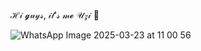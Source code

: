 ℋ𝒾 𝓰𝓊𝓎𝓈, 𝒾𝓉'𝓈 𝓂𝓮 𝒰𝓏𝒾 👄

![WhatsApp Image 2025-03-23 at 11 00 56](https://github.com/user-attachments/assets/b4bf395c-fd5c-45cc-955d-d308d32d8cfe)



